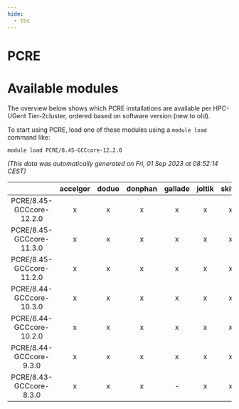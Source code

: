 ```yaml
---
hide:
  - toc
---
```


PCRE
====

# Available modules


The overview below shows which PCRE installations are available per HPC-UGent Tier-2cluster, ordered based on software version (new to old).

To start using PCRE, load one of these modules using a `module load` command like:

```shell
module load PCRE/8.45-GCCcore-12.2.0
```

*(This data was automatically generated on Fri, 01 Sep 2023 at 08:52:14 CEST)*  

| |accelgor|doduo|donphan|gallade|joltik|skitty|swalot|victini|
| :---: | :---: | :---: | :---: | :---: | :---: | :---: | :---: | :---: |
|PCRE/8.45-GCCcore-12.2.0|x|x|x|x|x|x|x|x|
|PCRE/8.45-GCCcore-11.3.0|x|x|x|x|x|x|x|x|
|PCRE/8.45-GCCcore-11.2.0|x|x|x|x|x|x|x|x|
|PCRE/8.44-GCCcore-10.3.0|x|x|x|x|x|x|x|x|
|PCRE/8.44-GCCcore-10.2.0|x|x|x|x|x|x|x|x|
|PCRE/8.44-GCCcore-9.3.0|x|x|x|x|x|x|x|x|
|PCRE/8.43-GCCcore-8.3.0|x|x|x|-|x|x|x|x|
